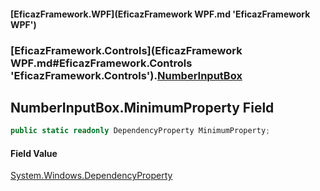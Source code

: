 #### [EficazFramework.WPF](EficazFramework WPF.md 'EficazFramework WPF')
### [EficazFramework.Controls](EficazFramework WPF.md#EficazFramework.Controls 'EficazFramework.Controls').[NumberInputBox](EficazFramework.Controls/NumberInputBox.md 'EficazFramework.Controls.NumberInputBox')

## NumberInputBox.MinimumProperty Field

```csharp
public static readonly DependencyProperty MinimumProperty;
```

#### Field Value
[System.Windows.DependencyProperty](https://docs.microsoft.com/en-us/dotnet/api/System.Windows.DependencyProperty 'System.Windows.DependencyProperty')